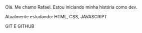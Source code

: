 Olá. Me chamo Rafael. 
Estou iniciando minha história como dev.

Atualmente estudando:
HTML, CSS, JAVASCRIPT

GIT E GITHUB
